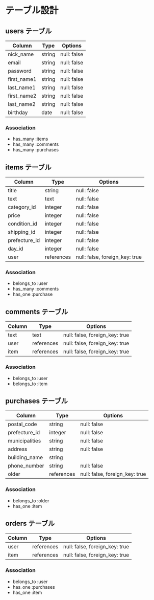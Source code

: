 # テーブル設計

## users テーブル
| Column      | Type   | Options     |
| ----------  | ------ | ----------- |
| nick_name   | string | null: false |
| email       | string | null: false |
| password    | string | null: false |
| first_name1 | string | null: false |
| last_name1  | string | null: false |
| first_name2 | string | null: false |
| last_name2  | string | null: false |
| birthday    | date   | null: false |

### Association
- has_many :items
- has_many :comments
- has_many :purchases


## items テーブル
| Column        | Type       | Options                        |
| ------------- | ---------- | ------------------------------ |
| title         | string     | null: false                    |
| text          | text       | null: false                    |
| category_id   | integer    | null: false                    |
| price         | integer    | null: false                    |
| condition_id  | integer    | null: false                    |
| shipping_id   | integer    | null: false                    |
| prefecture_id | integer    | null: false                    |
| day_id        | integer    | null: false                    |
| user          | references | null: false, foreign_key: true |

### Association
- belongs_to :user
- has_many :comments
- has_one :purchase


## comments テーブル
| Column    | Type       | Options                        |
| --------- | ---------- | ------------------------------ |
| text      | text       | null: false, foreign_key: true |
| user      | references | null: false, foreign_key: true |
| item      | references | null: false, foreign_key: true |

### Association
- belongs_to :user
- belongs_to :item


## purchases テーブル
| Column           | Type       | Options                        |
| ---------------- | ---------- | ------------------------------ |
| postal_code      | string     | null: false                    |
| prefecture_id    | integer    | null: false                    |
| municipalities   | string     | null: false                    |
| address          | string     | null: false                    |
| building_name    | string     |                                |
| phone_number     | string     | null: false                    |
| older             | references | null: false, foreign_key: true |

### Association
- belongs_to :older
- has_one :item

## orders テーブル
| Column | Type       | Options                        |
| ------ | ---------- | ------------------------------ |
| user   | references | null: false, foreign_key: true |
| item   | references | null: false, foreign_key: true |

### Association
- belongs_to :user
- has_one :purchases
- has_one :item